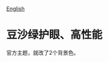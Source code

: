 [English](https://github.com/IAliceBobI/sy-eye-care-light-theme/blob/main/README.md)

# 豆沙绿护眼、高性能

官方主题，就改了2个背景色。
